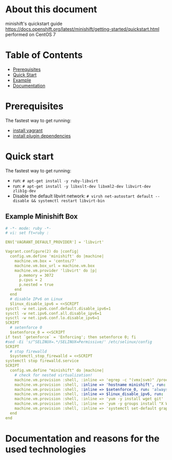 About this document
===================

minishift's quickstart guide https://docs.openshift.org/latest/minishift/getting-started/quickstart.html performed on CentOS 7

# Table of Contents
- [Prerequisites](#prerequisites)
- [Quick Start](#quick-start)
- [Example](#example-minishift-box)
- [Documentation](#documentation-and-reasons-for-the-used-technologies)

# Prerequisites

The fastest way to get running:

 * [install vagrant](https://www.vagrantup.com/downloads.html)
 * [install plugin dependencies]( https://github.com/pradels/vagrant-libvirt)
 
 # Quick start

The fastest way to get running:

 * run: `# apt-get install -y ruby-libvirt`
 * run: `# apt-get install -y libxslt-dev libxml2-dev libvirt-dev zlib1g-dev`
 * Disable the default libvirt network: `# virsh net-autostart default --disable && systemctl restart libvirt-bin`


## Example Minishift Box

```yaml
# -*- mode: ruby -*-
# vi: set ft=ruby :

ENV['VAGRANT_DEFAULT_PROVIDER'] = 'libvirt'

Vagrant.configure(2) do |config|
  config.vm.define 'minishift' do |machine|
    machine.vm.box = 'centos/7'
    machine.vm.box_url = machine.vm.box
    machine.vm.provider 'libvirt' do |p|
      p.memory = 3072
      p.cpus = 2
      p.nested = true
    end
  end
  # disable IPv6 on Linux
  $linux_disable_ipv6 = <<SCRIPT
sysctl -w net.ipv6.conf.default.disable_ipv6=1
sysctl -w net.ipv6.conf.all.disable_ipv6=1
sysctl -w net.ipv6.conf.lo.disable_ipv6=1
SCRIPT
  # setenforce 0
  $setenforce_0 = <<SCRIPT
if test `getenforce` = 'Enforcing'; then setenforce 0; fi
#sed -Ei 's/^SELINUX=.*/SELINUX=Permissive/' /etc/selinux/config
SCRIPT
  # stop firewalld
  $systemctl_stop_firewalld = <<SCRIPT
systemctl stop firewalld.service
SCRIPT
  config.vm.define "minishift" do |machine|
    # check for nested virtualization!
    machine.vm.provision :shell, :inline => 'egrep -c "(vmx|svm)" /proc/cpuinfo > /dev/null'
    machine.vm.provision :shell, :inline => 'hostname minishift', run: 'always'
    machine.vm.provision :shell, :inline => $setenforce_0, run: 'always'
    machine.vm.provision :shell, :inline => $linux_disable_ipv6, run: 'always'
    machine.vm.provision :shell, :inline => 'yum -y install wget git'
    machine.vm.provision :shell, :inline => 'yum -y groups install "X Window System"'
    machine.vm.provision :shell, :inline => 'systemctl set-default graphical.target'
  end
end
```

# Documentation and reasons for the used technologies
